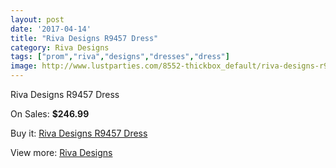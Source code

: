 ```yaml
---
layout: post
date: '2017-04-14'
title: "Riva Designs R9457 Dress"
category: Riva Designs
tags: ["prom","riva","designs","dresses","dress"]
image: http://www.lustparties.com/8552-thickbox_default/riva-designs-r9457-dress.jpg
---
```

Riva Designs R9457 Dress

On Sales: **$246.99**
<a href="https://www.lustparties.com/en/riva-designs/2914-riva-designs-r9457-dress.html"><amp-img layout="responsive" width="600" height="600" src="//www.lustparties.com/8552-thickbox_default/riva-designs-r9457-dress.jpg" alt="Riva Designs R9457 Dress 0" /></a>
<a href="https://www.lustparties.com/en/riva-designs/2914-riva-designs-r9457-dress.html"><amp-img layout="responsive" width="600" height="600" src="//www.lustparties.com/8553-thickbox_default/riva-designs-r9457-dress.jpg" alt="Riva Designs R9457 Dress 1" /></a>

Buy it: [Riva Designs R9457 Dress](https://www.lustparties.com/en/riva-designs/2914-riva-designs-r9457-dress.html "Riva Designs R9457 Dress")

View more: [Riva Designs](https://www.lustparties.com/en/6-riva-designs "Riva Designs")